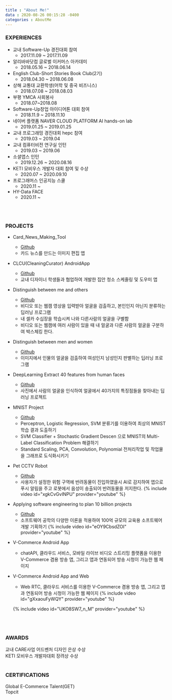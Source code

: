 ```yaml
---
title : "About Me!"
data : 2020-08-26 00:15:28 -0400
categories : AboutMe
---
```

### EXPERIENCES
* 교내 Software-Up 경진대회 참여
    * 2017.11.09 ~ 2017.11.09
* 알리바바닷컴 글로벌 이커머스 아카데미
    * 2018.05.16 ~ 2018.06.14
* English Club-Short Stories Book Club(2기)
    * 2018.04.30 ~ 2018.06.08
* 상해 교통대 교환학생(어학 및 중국 비즈니스)
    * 2018.07.08 ~ 2018.08.03
* 부평 YMCA 사회봉사
    * 2018.07~2018.08
* Software-Up창업 아이디어톤 대회 참여
    *  2018.11.9 ~ 2018.11.10
* 네이버 플랫폼 NAVER CLOUD PLATFORM AI hands-on lab
    * 2019.01.25 ~ 2019.01.25
* 교내 프로그래밍 경진대회 hepc 참여
    * 2019.03 ~ 2019.04
* 교내 컴퓨터비전 연구실 인턴
    * 2019.03 ~ 2019.06
* 소셜앱스 인턴
    * 2019.12.26 ~ 2020.08.16
* KETI 모비우스 개발자 대회 참여 및 수상
   * 2020.07 ~ 2020.09.10
* 프로그래머스 인공지능 스쿨
    * 2020.11 ~
* HY-Data FACE
    * 2020.11 ~
<br>
<br>

### PROJECTS
* Card_News_Making_Tool
    * [Github](https://github.com/ChaeLinYeo/Card_News_Making_Tool)
    * 카드 뉴스를 만드는 이미지 편집 앱
* CLCU(CleaningCurator) AndroidApp
    * [Github](https://github.com/ChaeLinYeo/CLCU-CleaningCurator-AndroidApp)
    * 교내 디자이너 학생들과 협업하여 개발한 집안 청소 스케줄링 및 도우미 앱
* Distinguish between me and others
    * [Github](https://github.com/ChaeLinYeo/Multimedia-and-Information-Processing/tree/master/hw3)
    * 비디오 또는 웹캠 영상을 입력받아 얼굴을 검출하고, 본인인지 아닌지 분류하는 딥러닝 프로그램
    * 내 셀카 수십장을 학습시켜 나와 다른사람의 얼굴을 구별함
    * 비디오 또는 웹캠에 여러 사람이 있을 때 내 얼굴과 다른 사람의 얼굴을 구분하여 박스체킹 한다.
* Distinguish between men and women
   * [Github](https://github.com/ChaeLinYeo/Gender-Classification)
    * 이미지에서 인물의 얼굴을 검출하여 여성인지 남성인지 판별하는 딥러닝 프로그램
* DeepLearning Extract 40 features from human faces
    * [Github](https://github.com/ChaeLinYeo/DeepLearning-Extract_40_features_from_human_faces)
    * 사진에서 사람의 얼굴을 인식하여 얼굴에서 40가지의 특징점들을 찾아내는 딥러닝 프로젝트
* MNIST Project
    * [Github](https://github.com/ChaeLinYeo/MNIST-Artificial-Intelligence)
    * Perceptron, Logistic Regression, SVM 분류기를 이용하여 최상의 MNIST학습 결과 도출하기
    * SVM Classifier + Stochastic Gradient Descen 으로 MNIST의 Multi-Label Classification Problem 해결하기
    * Standard Scaling, PCA, Convolution, Polynomial 전처리작업 및 작업물을 그래프로 도식화시키기
* Pet CCTV Robot
    * [Github](https://github.com/ChaeLinYeo/Pet-CCTV-Robot)
    * 사용자가 설정한 위험 구역에 반려동물이 진입하였을시 AI로 감지하여 앱으로 푸시 알림을 주고 로봇에서 음성이 송출되어 반려동물을 저지한다.
    {% include video id="xgkCvGvINPU" provider="youtube" %}
* Applying software engineering to plan 10 billion projects
    * [Github](https://github.com/ChaeLinYeo/Applying-software-engineering-to-plan-10-billion-projects)
    * 소프트웨어 공학의 다양한 이론을 적용하여 100억 규모의 교육용 소프트웨어 개발 기획하기
    {% include video id="eOY9CbsdZOI" provider="youtube" %}
* V-Commerce Android App
    * chatAPI, 클라우드 서비스, 모바일 라이브 비디오 스트리밍 플랫폼을 이용한 V-Commerce 겸용 방송 앱, 그리고 앱과 연동되어 방송 시청이 가능한 웹 페이지
* V-Commerce Android App and Web
    * Web RTC, 클라우드 서비스를 이용한 V-Commerce 겸용 방송 앱, 그리고 앱과 연동되어 방송 시청이 가능한 웹 페이지
    {% include video id="gXxaouFyWQY" provider="youtube" %}
    
    {% include video id="UKO8SW7_n_M" provider="youtube" %}
<br>
<br>

### AWARDS
교내 CARE사업 어드벤처 디자인 은상 수상<br>
KETI 모비우스 개발자대회 장려상 수상
<br>
<br>

### CERTIFICATIONS
Global E-Commerce Talent(GET)  
Topcit